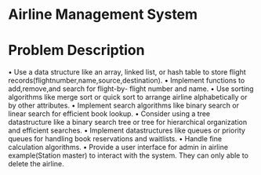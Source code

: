 # Airline Management System
# Problem Description
•	Use a data structure like an array, linked list, or hash table to store flight 
  records(flightnumber,name,source,destination).
•	Implement functions to add,remove,and search for flight-by- flight number and name.
•	Use sorting algorithms like merge sort or quick sort to arrange airline alphabetically or by 
  other attributes.
•	Implement search algorithms like binary search or linear search for efficient book lookup.
•	Consider using a tree datastructure like a binary search tree or tree for hierarchical 
  organization and efficient searches.
•	Implement datastructures like queues or priority queues for handling book reservations and 
  waitlists.
•	Handle fine calculation algorithms.
•	Provide a user interface for admin in airline example(Station master) to interact with the 
  system. They can only able to delete the airline.
